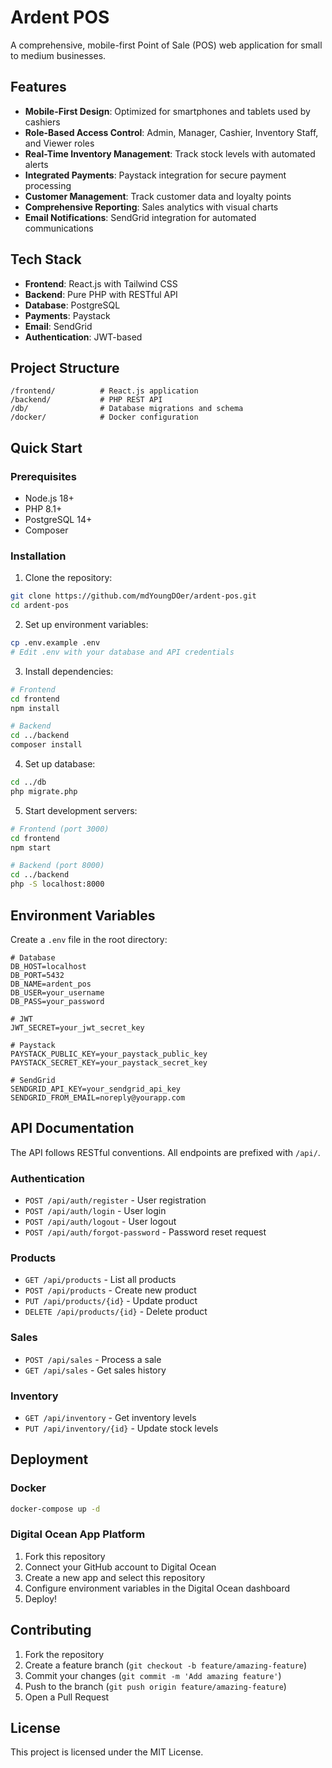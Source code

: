 # Ardent POS

A comprehensive, mobile-first Point of Sale (POS) web application for small to medium businesses.

## Features

- **Mobile-First Design**: Optimized for smartphones and tablets used by cashiers
- **Role-Based Access Control**: Admin, Manager, Cashier, Inventory Staff, and Viewer roles
- **Real-Time Inventory Management**: Track stock levels with automated alerts
- **Integrated Payments**: Paystack integration for secure payment processing
- **Customer Management**: Track customer data and loyalty points
- **Comprehensive Reporting**: Sales analytics with visual charts
- **Email Notifications**: SendGrid integration for automated communications

## Tech Stack

- **Frontend**: React.js with Tailwind CSS
- **Backend**: Pure PHP with RESTful API
- **Database**: PostgreSQL
- **Payments**: Paystack
- **Email**: SendGrid
- **Authentication**: JWT-based

## Project Structure

```
/frontend/          # React.js application
/backend/           # PHP REST API
/db/                # Database migrations and schema
/docker/            # Docker configuration
```

## Quick Start

### Prerequisites

- Node.js 18+
- PHP 8.1+
- PostgreSQL 14+
- Composer

### Installation

1. Clone the repository:
```bash
git clone https://github.com/mdYoungDOer/ardent-pos.git
cd ardent-pos
```

2. Set up environment variables:
```bash
cp .env.example .env
# Edit .env with your database and API credentials
```

3. Install dependencies:
```bash
# Frontend
cd frontend
npm install

# Backend
cd ../backend
composer install
```

4. Set up database:
```bash
cd ../db
php migrate.php
```

5. Start development servers:
```bash
# Frontend (port 3000)
cd frontend
npm start

# Backend (port 8000)
cd ../backend
php -S localhost:8000
```

## Environment Variables

Create a `.env` file in the root directory:

```env
# Database
DB_HOST=localhost
DB_PORT=5432
DB_NAME=ardent_pos
DB_USER=your_username
DB_PASS=your_password

# JWT
JWT_SECRET=your_jwt_secret_key

# Paystack
PAYSTACK_PUBLIC_KEY=your_paystack_public_key
PAYSTACK_SECRET_KEY=your_paystack_secret_key

# SendGrid
SENDGRID_API_KEY=your_sendgrid_api_key
SENDGRID_FROM_EMAIL=noreply@yourapp.com
```

## API Documentation

The API follows RESTful conventions. All endpoints are prefixed with `/api/`.

### Authentication
- `POST /api/auth/register` - User registration
- `POST /api/auth/login` - User login
- `POST /api/auth/logout` - User logout
- `POST /api/auth/forgot-password` - Password reset request

### Products
- `GET /api/products` - List all products
- `POST /api/products` - Create new product
- `PUT /api/products/{id}` - Update product
- `DELETE /api/products/{id}` - Delete product

### Sales
- `POST /api/sales` - Process a sale
- `GET /api/sales` - Get sales history

### Inventory
- `GET /api/inventory` - Get inventory levels
- `PUT /api/inventory/{id}` - Update stock levels

## Deployment

### Docker

```bash
docker-compose up -d
```

### Digital Ocean App Platform

1. Fork this repository
2. Connect your GitHub account to Digital Ocean
3. Create a new app and select this repository
4. Configure environment variables in the Digital Ocean dashboard
5. Deploy!

## Contributing

1. Fork the repository
2. Create a feature branch (`git checkout -b feature/amazing-feature`)
3. Commit your changes (`git commit -m 'Add amazing feature'`)
4. Push to the branch (`git push origin feature/amazing-feature`)
5. Open a Pull Request

## License

This project is licensed under the MIT License.
